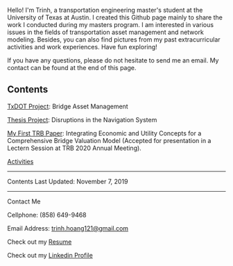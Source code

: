 Hello! I'm Trinh, a transportation engineering master's student at the University of Texas at Austin. I created this Github page mainly to share the work I conducted during my masters program. I am interested in various issues in the fields of transportation asset management and network modeling. Besides, you can also find pictures from my past extracurricular activities and work experiences. Have fun exploring!

If you have any questions, please do not hesitate to send me an email. My contact can be found at the end of this page.

## Contents

[TxDOT Project](https://trinhshub.github.io/Bridge-Management/): Bridge Asset Management

[Thesis Project](https://trinhshub.github.io/Navigation-Systems-Disruptions/): Disruptions in the Navigation System

[My First TRB Paper](https://trinhshub.github.io/EUC-Abstract/): Integrating Economic and Utility Concepts for a Comprehensive Bridge Valuation Model (Accepted for presentation in a Lectern Session at TRB 2020 Annual Meeting).

[Activities](https://trinhshub.github.io/Activities/)
  
***
Contents Last Updated: November 7, 2019

____________________________________________________________________________________________________________________________

Contact Me

Cellphone: (858) 649-9468

Email Address: trinh.hoang121@gmail.com

Check out my [Resume](https://drive.google.com/file/d/1PgZ75zMMy1LvqzEV_Lv_u5xOOhVbcqA7/view?usp=sharing)

Check out my [Linkedin Profile](https://www.linkedin.com/in/trinhhoang1/)






